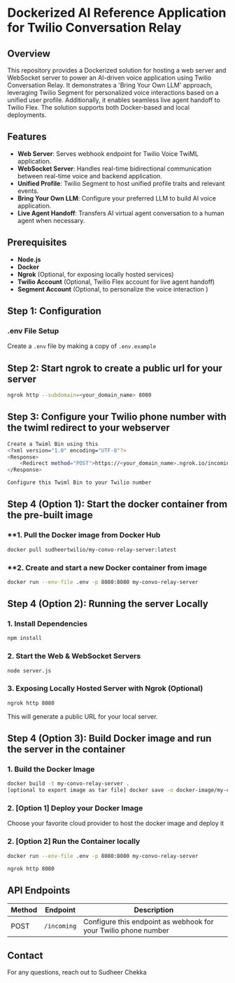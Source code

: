 # Dockerized AI Reference Application for Twilio Conversation Relay

## Overview
This repository provides a Dockerized solution for hosting a web server and WebSocket server to power an AI-driven voice application using Twilio Conversation Relay. It demonstrates a 'Bring Your Own LLM' approach, leveraging Twilio Segment for personalized voice interactions based on a unified user profile. Additionally, it enables seamless live agent handoff to Twilio Flex. The solution supports both Docker-based and local deployments.


## Features
- **Web Server**: Serves webhook endpoint for Twilio Voice TwiML application.
- **WebSocket Server**: Handles real-time bidirectional communication between real-time voice and backend application.
- **Unified Profile**: Twilio Segment to host unified profile traits and relevant events.
- **Bring Your Own LLM**: Configure your preferred LLM to build AI voice application.
- **Live Agent Handoff**: Transfers AI virtual agent conversation to a human agent when necessary.

## Prerequisites
- **Node.js**
- **Docker**
- **Ngrok** (Optional, for exposing locally hosted services)
- **Twilio Account** (Optional, Twilio Flex account for live agent handoff)
- **Segment Account** (Optional, to personalize the voice interaction )

## Step 1: Configuration
### **.env File Setup**
Create a `.env` file by making a copy of `.env.example`

## Step 2: Start ngrok to create a public url for your server
```sh
ngrok http --subdomain=<your_domain_name> 8080
```

## Step 3: Configure your Twilio phone number with the twiml redirect to your webserver
```sh
Create a Twiml Bin using this
<?xml version="1.0" encoding="UTF-8"?>
<Response>
    <Redirect method="POST">https://<your_domain_name>.ngrok.io/incoming</Redirect>
</Response>

Configure this Twiml Bin to your Twilio number
```



## Step 4 (Option 1): Start the docker container from the pre-built image
### **1. Pull the Docker image from Docker Hub
```sh
docker pull sudheertwilio/my-convo-relay-server:latest
```

### **2. Create and start a new Docker container from image
```sh
docker run --env-file .env -p 8080:8080 my-convo-relay-server
```

## Step 4 (Option 2): Running the server Locally
### **1. Install Dependencies**
```sh
npm install
```

### **2. Start the Web & WebSocket Servers**
```sh
node server.js
```
### **3. Exposing Locally Hosted Server with Ngrok (Optional)**
```sh
ngrok http 8080
```
This will generate a public URL for your local server.

## Step 4 (Option 3): Build Docker image and run the server in the container
### **1. Build the Docker Image**
```sh
docker build -t my-convo-relay-server .
[optional to export image as tar file] docker save -o docker-image/my-convo-relay-server.tar my-convo-relay-server
```
### **2. [Option 1] Deploy your Docker Image**
Choose your favorite cloud provider to host the docker image and deploy it

### **2. [Option 2] Run the Container locally**
```sh
docker run --env-file .env -p 8080:8080 my-convo-relay-server

ngrok http 8080
```



## API Endpoints
| Method | Endpoint        | Description |
|--------|---------------|-------------|
| POST   | `/incoming`    | Configure this endpoint as webhook for your Twilio phone number |


## Contact
For any questions, reach out to Sudheer Chekka

